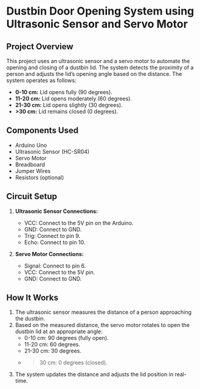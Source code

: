 # Dustbin Door Opening System using Ultrasonic Sensor and Servo Motor

## Project Overview

This project uses an ultrasonic sensor and a servo motor to automate the opening and closing of a dustbin lid. The system detects the proximity of a person and adjusts the lid’s opening angle based on the distance. The system operates as follows:

- **0-10 cm:** Lid opens fully (90 degrees).
- **11-20 cm:** Lid opens moderately (60 degrees).
- **21-30 cm:** Lid opens slightly (30 degrees).
- **>30 cm:** Lid remains closed (0 degrees).

## Components Used

- Arduino Uno
- Ultrasonic Sensor (HC-SR04)
- Servo Motor
- Breadboard
- Jumper Wires
- Resistors (optional)

## Circuit Setup

1. **Ultrasonic Sensor Connections:**
   - VCC: Connect to the 5V pin on the Arduino.
   - GND: Connect to GND.
   - Trig: Connect to pin 9.
   - Echo: Connect to pin 10.

2. **Servo Motor Connections:**
   - Signal: Connect to pin 6.
   - VCC: Connect to the 5V pin.
   - GND: Connect to GND.

## How It Works

1. The ultrasonic sensor measures the distance of a person approaching the dustbin.
2. Based on the measured distance, the servo motor rotates to open the dustbin lid at an appropriate angle:
   - 0-10 cm: 90 degrees (fully open).
   - 11-20 cm: 60 degrees.
   - 21-30 cm: 30 degrees.
   - >30 cm: 0 degrees (closed).
3. The system updates the distance and adjusts the lid position in real-time.
